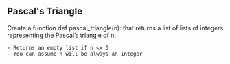 ## Pascal's Triangle

Create a function def pascal_triangle(n): that returns a list of lists of integers representing the Pascal’s triangle of n:

	- Returns an empty list if n <= 0
	- You can assume n will be always an integer
